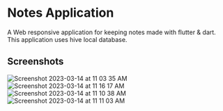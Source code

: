# Notes Application

A Web responsive application for keeping notes made with flutter & dart.
This application uses hive local database.

## Screenshots
![Screenshot 2023-03-14 at 11 03 35 AM](https://user-images.githubusercontent.com/77187473/224906495-d28bd3e3-eaea-45e0-84a8-2d28b80a8426.png)
![Screenshot 2023-03-14 at 11 16 17 AM](https://user-images.githubusercontent.com/77187473/224907695-61e1d2cd-c933-4672-9e98-3907f79095b8.png)
![Screenshot 2023-03-14 at 11 10 38 AM](https://user-images.githubusercontent.com/77187473/224907467-2132d044-bd2e-4b85-898e-a0de6e63b998.png)
![Screenshot 2023-03-14 at 11 11 03 AM](https://user-images.githubusercontent.com/77187473/224906944-162ba6dc-3cc9-4bd1-a5f7-68437b922511.png)
